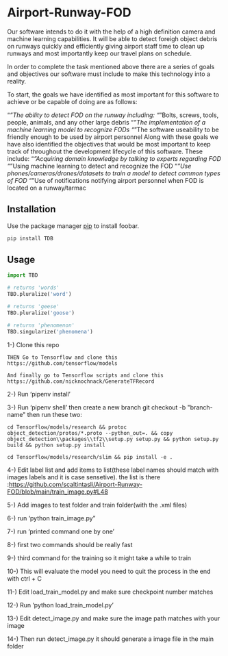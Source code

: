 # Airport-Runway-FOD

Our software intends to do it with the help of a high definition camera and machine learning capabilities. It will be able to detect foreigh object debris on runways quickly and efficiently giving airport staff time to clean up runways and most importantly keep our travel plans on schedule. 

In order to complete the task mentioned above there are a series of goals and objectives our software must include to make this technology into a reality. 

To start, the goals we have identified as most important for this software to achieve or be capable of doing are as follows:

“*”The ability to detect FOD on the runway including:
    “*”Bolts, screws, tools, people, animals, and any other large debris
“*”The implementation of a machine learning model to recognize FODs
“*”The software useability to be friendly enough to be used by airport personnel 
Along with these goals we have also identified the objectives that would be most important to keep track of throughout the development lifecycle of this software. These include:
“*”Acquiring domain knowledge by talking to experts regarding FOD
“*”Using machine learning to detect and recognize the FOD
“*”Use phones/cameras/drones/datasets to train a model to detect common types of FOD
“*”Use of notifications notifying airport personnel when FOD is located on a runway/tarmac

## Installation

Use the package manager [pip](https://pip.pypa.io/en/stable/) to install foobar.

```bash
pip install TDB
```

## Usage

```python
import TBD

# returns 'words'
TBD.pluralize('word')

# returns 'geese'
TBD.pluralize('goose')

# returns 'phenomenon'
TBD.singularize('phenomena')
```
1-) Clone this repo
    
    THEN Go to Tensorflow and clone this https://github.com/tensorflow/models
    
    And finally go to Tensorflow scripts and clone this https://github.com/nicknochnack/GenerateTFRecord

2-) Run ‘pipenv install’

3-) Run ‘pipenv shell’ then create a new branch git checkout -b "branch-name" then run these two:
   
   `cd Tensorflow/models/research && protoc object_detection/protos/*.proto --python_out=. && copy object_detection\\packages\\tf2\\setup.py setup.py && python setup.py build && python setup.py install`
    
   `cd Tensorflow/models/research/slim && pip install -e .`


4-) Edit label list and add items to list(these label names should match with images labels and it is case sensetive). the list is there :https://github.com/scaltintasli/Airport-Runway-FOD/blob/main/train_image.py#L48

5-) Add images to test folder and train folder(with the .xml files) 

6-) run ‘python train_image.py”

7-) run ‘printed command one by one’

8-) first two commands should be really fast

9-) third command for the training so it might take a while to train

10-) This will evaluate the model you need to quit the process in the end with ctrl + C

11-) Edit load_train_model.py and make sure checkpoint number matches

12-) Run ‘python load_train_model.py’

13-) Edit detect_image.py and make sure the image path matches with your image

14-) Then run detect_image.py it should generate a image file in the main folder
